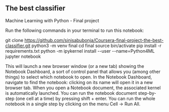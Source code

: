 ## The best classifier
Machine Learning with Python - Final project

Run the following commands in your terminal to run this notebook:

git clone https://github.com/sinisabubonja/Coursera-final-project-the-best-classifier.git
python3 -m venv final
cd final
source bin/activate
pip install -r requirements.txt
python -m ipykernel install --user --name=Python4ML
jupyter notebook

This will launch a new browser window (or a new tab) showing the Notebook Dashboard, a sort of control panel that allows you (among other things) to select which notebook to open. In the Notebook Dashboard, navigate to find the notebook: clicking on its name will open it in a new browser tab. When you open a Notebook document, the associated kernel is automatically launched. You can run the notebook document step-by-step (one cell at a time) by pressing shift + enter. You can run the whole notebook in a single step by clicking on the menu Cell -> Run All.
